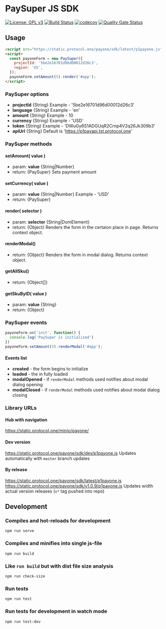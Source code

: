 # PaySuper JS SDK

[![License: GPL v3](https://img.shields.io/badge/License-GPLv3-brightgreen.svg)](https://www.gnu.org/licenses/gpl-3.0)
[![Build Status](https://api.travis-ci.org/ProtocolONE/payone-js-sdk.svg?branch=master)](https://travis-ci.org/ProtocolONE/token_one)
[![codecov](https://codecov.io/gh/ProtocolONE/payone-js-sdk/branch/master/graph/badge.svg)](https://codecov.io/gh/ProtocolONE/payone-js-sdk)
[![Quality Gate Status](https://sonarcloud.io/api/project_badges/measure?project=paysuper_paysuper-js-sdk&metric=alert_status)](https://sonarcloud.io/dashboard?id=paysuper_paysuper-js-sdk)

## Usage
```html
<script src="https://static.protocol.one/payone/sdk/latest/p1payone.js"></script>
<script>
  const payoneForm = new PaySuper({
    projectId: '5be2e16701d96d00012d26c3',
    region: 'US',
  });
  payoneForm.setAmount(5).render('#app');
</script>
```

### PaySuper options
- **projectId** {String} Example - '5be2e16701d96d00012d26c3'
- **language** {String} Example - 'en'
- **amount** {String} Example - 10
- **currency** {String} Example - 'USD'
- **token** {String} Example - 'DWuGy6S1ADGUqR2Crnp4V2q26Jk309b3'
- **apiUrl** {String} Default is 'https://p1payapi.tst.protocol.one'

### PaySuper methods
#### setAmount( value )
- param: **value** {String|Number}
- return: {PaySuper}
Sets payment amount

#### setCurrency( value )
- param: **value** {String|Number} Example - 'USD'
- return: {PaySuper}

#### render( selector )
- param: **selector** {String|DomElement}
- return: {Object}
Renders the form in the certaion place in page. 
Returns context object.

#### renderModal()
- return: {Object}
Renders the form in modal dialog.
Returns context object.

#### getAllSku()
- return: {Object[]}

#### getSkuByID( value )
- param: **value** {String}
- return: {Object}

### PaySuper events
```js
payoneForm.on('init', function() {
  console.log('PaySuper is initialized')
})
payoneForm.setAmount(5).renderModal('#app');
```
#### Events list
- **created** - the form begins to initialize
- **loaded** - the in fully loaded
- **modalOpened** - if `renderModal` methods used notifies about modal dialog opening
- **modalClosed** - if `renderModal` methods used notifies about modal dialog closing


### Library URLs
#### Hub with navigation
https://static.protocol.one/minio/payone/

#### Dev version
https://static.protocol.one/payone/sdk/dev/p1payone.js
Updates automatically with `master` branch updates

#### By release
https://static.protocol.one/payone/sdk/latest/p1payone.js
https://static.protocol.one/payone/sdk/v1.0.9/p1payone.js
Updates width actual version releases (`v*` tag pushed into repo)

## Development

### Compiles and hot-reloads for development
```
npm run serve
```

### Compiles and minifies into single js-file
```
npm run build
```

### Like `run build` but with dist file size analysis
```
npm run check-size
```

### Run tests
```
npm run test
```

### Run tests for development in watch mode 
```
npm run test:dev
```
